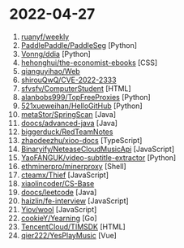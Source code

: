 # 2022-04-27

1. [ruanyf/weekly](https://github.com/ruanyf/weekly "科技爱好者周刊，每周五发布") 
2. [PaddlePaddle/PaddleSeg](https://github.com/PaddlePaddle/PaddleSeg "Easy-to-use image segmentation library with awesome pre-trained model zoo, supporting wide-range of practical tasks in Semantic Segmentation, Interactive Segmentation, Panoptic Segmentation, Image Matting, etc.") [Python]
3. [Vonng/ddia](https://github.com/Vonng/ddia "《Designing Data-Intensive Application》DDIA中文翻译") [Python]
4. [hehonghui/the-economist-ebooks](https://github.com/hehonghui/the-economist-ebooks "经济学人(含音频)、纽约客、自然、新科学人、卫报、科学美国人、连线、大西洋月刊、国家地理等英语杂志免费下载、订阅(kindle推送),支持epub、mobi、pdf格式, 每周更新. The Economist 、The New Yorker 、Nature、The Atlantic 、New Scientist、The Guardian、Scientific American、Wired magazines, free download and subscription for kindle, mobi、epub、pdf format.") [CSS]
5. [qianguyihao/Web](https://github.com/qianguyihao/Web "千古前端图文教程，超详细的前端入门到进阶学习笔记。从零开始学前端，做一名精致优雅的前端工程师。") 
6. [shirouQwQ/CVE-2022-2333](https://github.com/shirouQwQ/CVE-2022-2333 "SXF VPN RCE") 
7. [sfvsfv/ComputerStudent](https://github.com/sfvsfv/ComputerStudent "计算机专业系统性学习资料（python,c,c++,计算机组成，计算机网络，编译原理，电路，谷歌插件，爬虫）") [HTML]
8. [alanbobs999/TopFreeProxies](https://github.com/alanbobs999/TopFreeProxies "高质量免费节点分享，以及订阅链接收集。") [Python]
9. [521xueweihan/HelloGitHub](https://github.com/521xueweihan/HelloGitHub "分享 GitHub 上有趣、入门级的开源项目。Share interesting, entry-level open source projects on GitHub.") [Python]
10. [metaStor/SpringScan](https://github.com/metaStor/SpringScan "SpringScan 漏洞检测 Burp插件") [Java]
11. [doocs/advanced-java](https://github.com/doocs/advanced-java "😮 Core Interview Questions & Answers For Experienced Java(Backend) Developers | 互联网 Java 工程师进阶知识完全扫盲：涵盖高并发、分布式、高可用、微服务、海量数据处理等领域知识") [Java]
12. [biggerduck/RedTeamNotes](https://github.com/biggerduck/RedTeamNotes "红队笔记") 
13. [zhaodeezhu/xioo-docs](https://github.com/zhaodeezhu/xioo-docs "基于am-editor和drawio的工作流富文本编辑器") [TypeScript]
14. [Binaryify/NeteaseCloudMusicApi](https://github.com/Binaryify/NeteaseCloudMusicApi "网易云音乐 Node.js API service") [JavaScript]
15. [YaoFANGUK/video-subtitle-extractor](https://github.com/YaoFANGUK/video-subtitle-extractor "视频硬字幕提取，生成srt文件。无需申请第三方API，本地实现文本识别。基于深度学习的视频字幕提取框架，包含字幕区域检测、字幕内容提取。A GUI tool for extracting hard-coded subtitle (hardsub) from videos and generating srt files.") [Python]
16. [ethminerpro/minerproxy](https://github.com/ethminerpro/minerproxy "本程序为正版原创，开发费恒定！无论你抽3%还是30%，甚至80%，都是0.3%开发费！无视CC攻击，不怕扫描攻击，内置TLS证书（SSL升级版），抽水设置范围支持0.1%-80%；无需繁琐设置，支持ETC！欢迎实测！") [Shell]
17. [cteamx/Thief](https://github.com/cteamx/Thief "一款创新跨平台摸鱼神器，支持小说、股票、网页、视频、直播、PDF、游戏等摸鱼模式，为上班族打造的上班必备神器，使用此软件可以让上班倍感轻松，远离 ICU。") [JavaScript]
18. [xiaolincoder/CS-Base](https://github.com/xiaolincoder/CS-Base "图解计算机网络、操作系统、计算机组成、数据库，共 1000 张图 + 50 万字，破除晦涩难懂的计算机基础知识，让天下没有难懂的八股文！🚀 在线阅读：https://xiaolincoding.com") 
19. [doocs/leetcode](https://github.com/doocs/leetcode "😏 LeetCode solutions in any programming language | 多种编程语言实现 LeetCode、《剑指 Offer（第 2 版）》、《程序员面试金典（第 6 版）》题解") [Java]
20. [haizlin/fe-interview](https://github.com/haizlin/fe-interview "前端面试每日 3+1，以面试题来驱动学习，提倡每日学习与思考，每天进步一点！每天早上5点纯手工发布面试题（死磕自己，愉悦大家），5000+道前端面试题全面覆盖，HTML/CSS/JavaScript/Vue/React/Nodejs/TypeScript/ECMAScritpt/Webpack/Jquery/小程序/软技能……") [JavaScript]
21. [Yiov/wool](https://github.com/Yiov/wool "小羊毛薅起来") [JavaScript]
22. [cookieY/Yearning](https://github.com/cookieY/Yearning "🐳 A most popular sql audit platform for mysql") [Go]
23. [TencentCloud/TIMSDK](https://github.com/TencentCloud/TIMSDK "腾讯云即时通信 IM 服务，国内下载镜像：") [HTML]
24. [qier222/YesPlayMusic](https://github.com/qier222/YesPlayMusic "高颜值的第三方网易云播放器，支持 Windows / macOS / Linux") [Vue]
